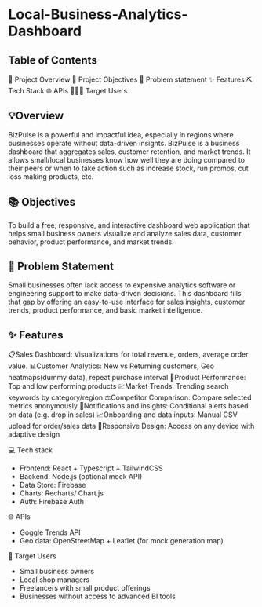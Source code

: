 # Local-Business-Analytics-Dashboard

## Table of Contents

📝 Project Overview
🎯 Project Objectives
🤔 Problem statement
✨ Features
⛏️ Tech Stack
🌐 APIs
🧑‍🤝‍🧑 Target Users

## 💡Overview

BizPulse is a powerful and impactful idea, especially in regions where businesses operate without data-driven insights. BizPulse is a business dashboard that aggregates sales, customer retention, and market trends. It allows small/local businesses know how well they are doing compared to their peers or when to take action such as increase stock, run promos, cut loss making products, etc.

## 📚 Objectives

To build a free, responsive, and interactive dashboard web application that helps small business owners visualize and analyze sales data, customer behavior, product performance, and market trends.

## 📄 Problem Statement

Small businesses often lack access to expensive analytics software or engineering support to make data-driven decisions. This dashboard fills that gap by offering an easy-to-use interface for sales insights, customer trends, product performance, and basic market intelligence.

## ✨ Features

📋Sales Dashboard: Visualizations for total revenue, orders, average order value.
📊Customer Analytics: New vs Returning customers, Geo heatmaps(dummy data), repeat purchase interval
🎯Product Performance: Top and low performing products
💹Market Trends: Trending search keywords by category/region
⚖️Competitor Comparison: Compare selected metrics anonymously
💬Notifications and insights: Conditional alerts based on data (e.g. drop in sales)
📈Onboarding and data inputs: Manual CSV upload for order/sales data
📱Responsive Design: Access on any device with adaptive design

💻 Tech stack

- Frontend: React + Typescript + TailwindCSS
- Backend: Node.js (optional mock API)
- Data Store: Firebase
- Charts: Recharts/ Chart.js
- Auth: Firebase Auth

🌐 APIs

- Goggle Trends API
- Geo data: OpenStreetMap + Leaflet (for mock generation map)

👥 Target Users

- Small business owners
- Local shop managers
- Freelancers with small product offerings
- Businesses without access to advanced BI tools

